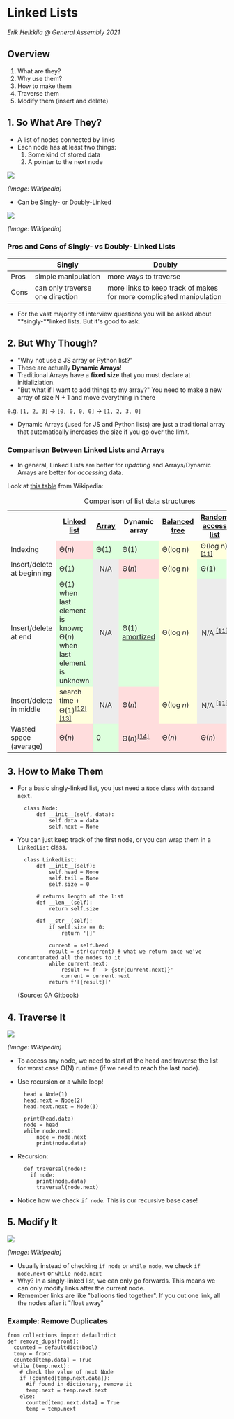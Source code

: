 # Linked Lists
 
 *Erik Heikkila @ General Assembly 2021*
 
## Overview
 
 1. What are they? 
 2. Why use them?
 3. How to make them
 4. Traverse them
 5. Modify them (insert and delete)
 
## 1. So What Are They?

* A list of nodes connected by links
* Each node has at least two things:
	1. Some kind of stored data
	2. A pointer to the next node

![](https://upload.wikimedia.org/wikipedia/commons/thumb/6/6d/Singly-linked-list.svg/408px-Singly-linked-list.svg.png)

*(Image: Wikipedia)*

* Can be Singly- or Doubly-Linked

![](https://upload.wikimedia.org/wikipedia/commons/thumb/5/5e/Doubly-linked-list.svg/610px-Doubly-linked-list.svg.png)

*(Image: Wikipedia)*


### Pros and Cons of Singly- vs Doubly- Linked Lists
| | Singly | Doubly |
|---|----|---|
|Pros| simple manipulation| more ways to traverse|
|Cons| can only traverse one direction| more links to keep track of makes for more complicated manipulation|
 
* For the vast majority of interview questions you will be asked about **singly-**linked lists. But it's good to ask.

## 2. But Why Though?

* "Why not use a JS array or Python list?" 
* These are actually **Dynamic Arrays**!
* Traditional Arrays have a **fixed size** that you must declare at initializiation.
* "But what if I want to add things to my array?" You need to make a new array of size N + 1 and move everything in there

e.g. `[1, 2, 3]` -> `[0, 0, 0, 0]` -> `[1, 2, 3, 0]`

* Dynamic Arrays (used for JS and Python lists) are just a traditional array that automatically increases the size if you go over the limit.

### Comparison Between Linked Lists and Arrays
* In general, Linked Lists are better for *updating* and Arrays/Dynamic Arrays are better for *accessing* data. 

Look at [this table](https://en.wikipedia.org/wiki/Dynamic_array#Performance) from Wikipedia:

<table class="wikitable">
<caption>Comparison of list data structures
</caption>
<tbody><tr>
<th>
</th>
<th><a href="/wiki/Linked_list" title="Linked list">Linked list</a>
</th>
<th><a href="/wiki/Array_data_structure" title="Array data structure">Array</a>
</th>
<th><a class="mw-selflink selflink">Dynamic array</a>
</th>
<th><a href="/wiki/Self-balancing_binary_search_tree" title="Self-balancing binary search tree">Balanced tree</a>
</th>
<th><a href="/w/index.php?title=Random_access_list&amp;action=edit&amp;redlink=1" class="new" title="Random access list (page does not exist)">Random <span class="nowrap">access list</span></a>
</th>
<th><a href="/wiki/Hashed_array_tree" title="Hashed array tree">Hashed array tree</a>
</th></tr>
<tr>
<td>Indexing
</td>
<td style="background:#ffdddd">Θ(<i>n</i>)
</td>
<td style="background:#ddffdd">Θ(1)
</td>
<td style="background:#ddffdd">Θ(1)
</td>
<td style="background:#ffffdd">Θ(log n)
</td>
<td style="background:#ffffdd">Θ(log n)<sup id="cite_ref-okasakiComparison_11-0" class="reference"><a href="#cite_note-okasakiComparison-11">&#91;11&#93;</a></sup>
</td>
<td style="background:#ddffdd">Θ(1)
</td></tr>
<tr>
<td><span class="nowrap">Insert/delete</span> at beginning
</td>
<td style="background:#ddffdd">Θ(1)
</td>
<td data-sort-value="" style="background: #ececec; color: #2C2C2C; vertical-align: middle; text-align: center;" class="table-na">N/A
</td>
<td style="background:#ffdddd">Θ(<i>n</i>)
</td>
<td style="background:#ffffdd">Θ(log n)
</td>
<td style="background:#ddffdd">Θ(1)
</td>
<td style="background:#ffdddd">Θ(<i>n</i>)
</td></tr>
<tr>
<td><span class="nowrap">Insert/delete</span> at end
</td>
<td style="background:#ddffdd">Θ(1) when last <span class="nowrap">element is known</span>;<br />Θ(<i>n</i>) when last <span class="nowrap">element is unknown</span>
</td>
<td data-sort-value="" style="background: #ececec; color: #2C2C2C; vertical-align: middle; text-align: center;" class="table-na">N/A
</td>
<td style="background:#ddffdd">Θ(1) <a href="/wiki/Amortized_analysis" title="Amortized analysis">amortized</a>
</td>
<td style="background:#ffffdd">Θ(log <i>n</i>)
</td>
<td data-sort-value="" style="background: #ececec; color: #2C2C2C; vertical-align: middle; text-align: center;" class="table-na">N/A <sup id="cite_ref-okasakiComparison_11-1" class="reference"><a href="#cite_note-okasakiComparison-11">&#91;11&#93;</a></sup>
</td>
<td style="background:#ddffdd">Θ(1) <a href="/wiki/Amortized_analysis" title="Amortized analysis">amortized</a>
</td></tr>
<tr>
<td><span class="nowrap">Insert/delete</span> in middle
</td>
<td style="background:#ffffdd">search time + <span class="nowrap">Θ(1)</span><sup id="cite_ref-12" class="reference"><a href="#cite_note-12">&#91;12&#93;</a></sup><sup id="cite_ref-13" class="reference"><a href="#cite_note-13">&#91;13&#93;</a></sup>
</td>
<td data-sort-value="" style="background: #ececec; color: #2C2C2C; vertical-align: middle; text-align: center;" class="table-na">N/A
</td>
<td style="background:#ffdddd">Θ(<i>n</i>)
</td>
<td style="background:#ffffdd">Θ(log <i>n</i>)
</td>
<td data-sort-value="" style="background: #ececec; color: #2C2C2C; vertical-align: middle; text-align: center;" class="table-na">N/A <sup id="cite_ref-okasakiComparison_11-2" class="reference"><a href="#cite_note-okasakiComparison-11">&#91;11&#93;</a></sup>
</td>
<td style="background:#ffdddd">Θ(<i>n</i>)
</td></tr>
<tr>
<td><span class="nowrap">Wasted space</span> (average)
</td>
<td style="background:#ffdddd">Θ(<i>n</i>)
</td>
<td style="background:#ddffdd">0
</td>
<td style="background:#ffdddd">Θ(<i>n</i>)<sup id="cite_ref-14" class="reference"><a href="#cite_note-14">&#91;14&#93;</a></sup>
</td>
<td style="background:#ffdddd">Θ(<i>n</i>)
</td>
<td style="background:#ffdddd">Θ(<i>n</i>)
</td>
<td style="background:#ffffdd">Θ(<span class="nowrap">&#8730;<span style="border-top:1px solid; padding:0 0.1em;"><i>n</i></span></span>)
</td></tr></tbody></table>


## 3. How to Make Them

* For a basic singly-linked list, you just need a `Node` class with  `data`and `next`. 

		class Node:
			def __init__(self, data):
				self.data = data
				self.next = None
				
* You can just keep track of the first node, or you can wrap them in a `LinkedList` class. 

		class LinkedList:
		    def __init__(self):
		        self.head = None
		        self.tail = None
		        self.size = 0
		
		    # returns length of the list
		    def __len__(self):
		        return self.size
		
		    def __str__(self):
		        if self.size == 0:
		            return '[]'
		
		        current = self.head
		        result = str(current) # what we return once we've concantenated all the nodes to it
		        while current.next:
		            result += f' -> {str(current.next)}'
		            current = current.next
		        return f'[{result}]'
        
   (Source: GA Gitbook)
   
## 4. Traverse It

![](https://upload.wikimedia.org/wikipedia/commons/thumb/6/6d/Singly-linked-list.svg/408px-Singly-linked-list.svg.png)

*(Image: Wikipedia)*

* To access any node, we need to start at the head and traverse the list for worst case O(N) runtime (if we need to reach the last node). 
* Use recursion or a while loop!

		head = Node(1)
		head.next = Node(2)
		head.next.next = Node(3)
		
		print(head.data)
		node = head
		while node.next:
		    node = node.next
		    print(node.data)   
			
			
* Recursion:

		def traversal(node):
		  if node:
		    print(node.data)
		    traversal(node.next)
	    
* Notice how we check `if node`. This is our recursive base case! 

## 5. Modify It 

![](https://upload.wikimedia.org/wikipedia/commons/thumb/6/6d/Singly-linked-list.svg/408px-Singly-linked-list.svg.png)

*(Image: Wikipedia)*
	
* Usually instead of checking `if node` or `while node`, we check `if node.next` or `while node.next`
* Why? In a singly-linked list, we can only go forwards. This means we can only modify links after the current node. 
* Remember links are like "balloons tied together". If you cut one link, all the nodes after it "float away"

### Example: Remove Duplicates

	from collections import defaultdict
	def remove_dups(front):
	  counted = defaultdict(bool)
	  temp = front
	  counted[temp.data] = True
	  while (temp.next):
	    # check the value of next Node
	    if (counted[temp.next.data]):
	      #if found in dictionary, remove it
	      temp.next = temp.next.next
	    else:
	      counted[temp.next.data] = True
	      temp = temp.next